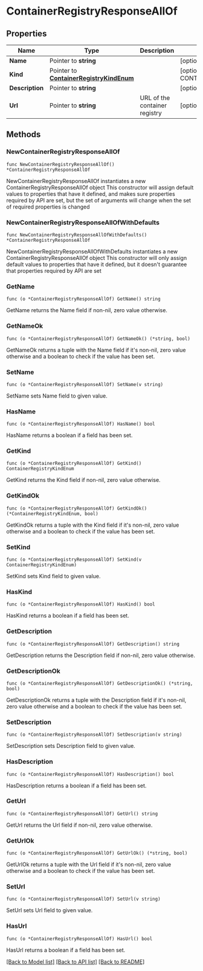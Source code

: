 # ContainerRegistryResponseAllOf

## Properties

Name | Type | Description | Notes
------------ | ------------- | ------------- | -------------
**Name** | Pointer to **string** |  | [optional] 
**Kind** | Pointer to [**ContainerRegistryKindEnum**](ContainerRegistryKindEnum.md) |  | [optional] [default to CONTAINERREGISTRYKINDENUM_ECR]
**Description** | Pointer to **string** |  | [optional] 
**Url** | Pointer to **string** | URL of the container registry | [optional] 

## Methods

### NewContainerRegistryResponseAllOf

`func NewContainerRegistryResponseAllOf() *ContainerRegistryResponseAllOf`

NewContainerRegistryResponseAllOf instantiates a new ContainerRegistryResponseAllOf object
This constructor will assign default values to properties that have it defined,
and makes sure properties required by API are set, but the set of arguments
will change when the set of required properties is changed

### NewContainerRegistryResponseAllOfWithDefaults

`func NewContainerRegistryResponseAllOfWithDefaults() *ContainerRegistryResponseAllOf`

NewContainerRegistryResponseAllOfWithDefaults instantiates a new ContainerRegistryResponseAllOf object
This constructor will only assign default values to properties that have it defined,
but it doesn't guarantee that properties required by API are set

### GetName

`func (o *ContainerRegistryResponseAllOf) GetName() string`

GetName returns the Name field if non-nil, zero value otherwise.

### GetNameOk

`func (o *ContainerRegistryResponseAllOf) GetNameOk() (*string, bool)`

GetNameOk returns a tuple with the Name field if it's non-nil, zero value otherwise
and a boolean to check if the value has been set.

### SetName

`func (o *ContainerRegistryResponseAllOf) SetName(v string)`

SetName sets Name field to given value.

### HasName

`func (o *ContainerRegistryResponseAllOf) HasName() bool`

HasName returns a boolean if a field has been set.

### GetKind

`func (o *ContainerRegistryResponseAllOf) GetKind() ContainerRegistryKindEnum`

GetKind returns the Kind field if non-nil, zero value otherwise.

### GetKindOk

`func (o *ContainerRegistryResponseAllOf) GetKindOk() (*ContainerRegistryKindEnum, bool)`

GetKindOk returns a tuple with the Kind field if it's non-nil, zero value otherwise
and a boolean to check if the value has been set.

### SetKind

`func (o *ContainerRegistryResponseAllOf) SetKind(v ContainerRegistryKindEnum)`

SetKind sets Kind field to given value.

### HasKind

`func (o *ContainerRegistryResponseAllOf) HasKind() bool`

HasKind returns a boolean if a field has been set.

### GetDescription

`func (o *ContainerRegistryResponseAllOf) GetDescription() string`

GetDescription returns the Description field if non-nil, zero value otherwise.

### GetDescriptionOk

`func (o *ContainerRegistryResponseAllOf) GetDescriptionOk() (*string, bool)`

GetDescriptionOk returns a tuple with the Description field if it's non-nil, zero value otherwise
and a boolean to check if the value has been set.

### SetDescription

`func (o *ContainerRegistryResponseAllOf) SetDescription(v string)`

SetDescription sets Description field to given value.

### HasDescription

`func (o *ContainerRegistryResponseAllOf) HasDescription() bool`

HasDescription returns a boolean if a field has been set.

### GetUrl

`func (o *ContainerRegistryResponseAllOf) GetUrl() string`

GetUrl returns the Url field if non-nil, zero value otherwise.

### GetUrlOk

`func (o *ContainerRegistryResponseAllOf) GetUrlOk() (*string, bool)`

GetUrlOk returns a tuple with the Url field if it's non-nil, zero value otherwise
and a boolean to check if the value has been set.

### SetUrl

`func (o *ContainerRegistryResponseAllOf) SetUrl(v string)`

SetUrl sets Url field to given value.

### HasUrl

`func (o *ContainerRegistryResponseAllOf) HasUrl() bool`

HasUrl returns a boolean if a field has been set.


[[Back to Model list]](../README.md#documentation-for-models) [[Back to API list]](../README.md#documentation-for-api-endpoints) [[Back to README]](../README.md)


